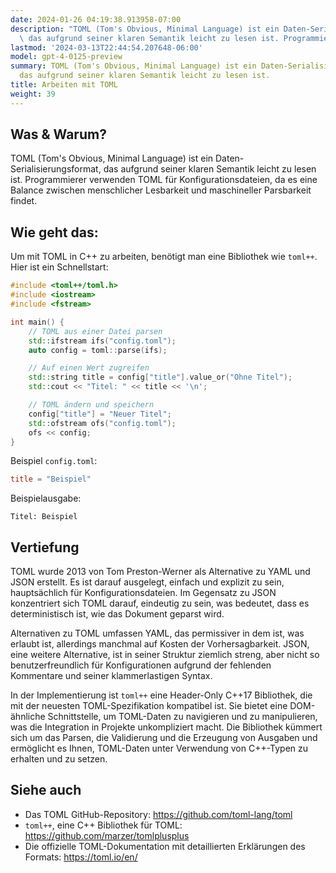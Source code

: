 ```yaml
---
date: 2024-01-26 04:19:38.913958-07:00
description: "TOML (Tom's Obvious, Minimal Language) ist ein Daten-Serialisierungsformat,\
  \ das aufgrund seiner klaren Semantik leicht zu lesen ist. Programmierer\u2026"
lastmod: '2024-03-13T22:44:54.207648-06:00'
model: gpt-4-0125-preview
summary: TOML (Tom's Obvious, Minimal Language) ist ein Daten-Serialisierungsformat,
  das aufgrund seiner klaren Semantik leicht zu lesen ist.
title: Arbeiten mit TOML
weight: 39
---
```


## Was & Warum?
TOML (Tom's Obvious, Minimal Language) ist ein Daten-Serialisierungsformat, das aufgrund seiner klaren Semantik leicht zu lesen ist. Programmierer verwenden TOML für Konfigurationsdateien, da es eine Balance zwischen menschlicher Lesbarkeit und maschineller Parsbarkeit findet.

## Wie geht das:
Um mit TOML in C++ zu arbeiten, benötigt man eine Bibliothek wie `toml++`. Hier ist ein Schnellstart:

```C++
#include <toml++/toml.h>
#include <iostream>
#include <fstream>

int main() {
    // TOML aus einer Datei parsen
    std::ifstream ifs("config.toml");
    auto config = toml::parse(ifs);

    // Auf einen Wert zugreifen
    std::string title = config["title"].value_or("Ohne Titel");
    std::cout << "Titel: " << title << '\n';

    // TOML ändern und speichern
    config["title"] = "Neuer Titel";
    std::ofstream ofs("config.toml");
    ofs << config;
}
```

Beispiel `config.toml`:
```toml
title = "Beispiel"
```

Beispielausgabe:
```plaintext
Titel: Beispiel
```

## Vertiefung
TOML wurde 2013 von Tom Preston-Werner als Alternative zu YAML und JSON erstellt. Es ist darauf ausgelegt, einfach und explizit zu sein, hauptsächlich für Konfigurationsdateien. Im Gegensatz zu JSON konzentriert sich TOML darauf, eindeutig zu sein, was bedeutet, dass es deterministisch ist, wie das Dokument geparst wird.

Alternativen zu TOML umfassen YAML, das permissiver in dem ist, was erlaubt ist, allerdings manchmal auf Kosten der Vorhersagbarkeit. JSON, eine weitere Alternative, ist in seiner Struktur ziemlich streng, aber nicht so benutzerfreundlich für Konfigurationen aufgrund der fehlenden Kommentare und seiner klammerlastigen Syntax.

In der Implementierung ist `toml++` eine Header-Only C++17 Bibliothek, die mit der neuesten TOML-Spezifikation kompatibel ist. Sie bietet eine DOM-ähnliche Schnittstelle, um TOML-Daten zu navigieren und zu manipulieren, was die Integration in Projekte unkompliziert macht. Die Bibliothek kümmert sich um das Parsen, die Validierung und die Erzeugung von Ausgaben und ermöglicht es Ihnen, TOML-Daten unter Verwendung von C++-Typen zu erhalten und zu setzen.

## Siehe auch
- Das TOML GitHub-Repository: https://github.com/toml-lang/toml
- `toml++`, eine C++ Bibliothek für TOML: https://github.com/marzer/tomlplusplus
- Die offizielle TOML-Dokumentation mit detaillierten Erklärungen des Formats: https://toml.io/en/
